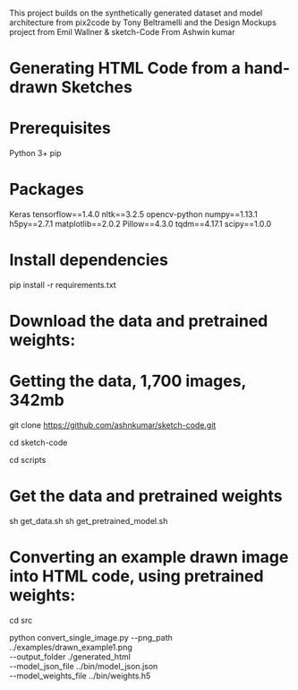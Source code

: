 This project builds on the synthetically generated dataset and model architecture from pix2code by Tony Beltramelli and the Design Mockups project from Emil Wallner & sketch-Code From Ashwin kumar


# Generating HTML Code from a hand-drawn Sketches



# Prerequisites

Python 3+
pip 
 
 # Packages 
 
 Keras 
tensorflow==1.4.0
nltk==3.2.5
opencv-python
numpy==1.13.1
h5py==2.7.1
matplotlib==2.0.2
Pillow==4.3.0
tqdm==4.17.1
scipy==1.0.0


# Install dependencies

pip install -r requirements.txt



# Download the data and pretrained weights:

# Getting the data, 1,700 images, 342mb

git clone https://github.com/ashnkumar/sketch-code.git

cd sketch-code

cd scripts

# Get the data and pretrained weights

sh get_data.sh
sh get_pretrained_model.sh


# Converting an example drawn image into HTML code, using pretrained weights:

cd src

python convert_single_image.py --png_path ../examples/drawn_example1.png \
      --output_folder ./generated_html \
      --model_json_file ../bin/model_json.json \
      --model_weights_file ../bin/weights.h5


 
